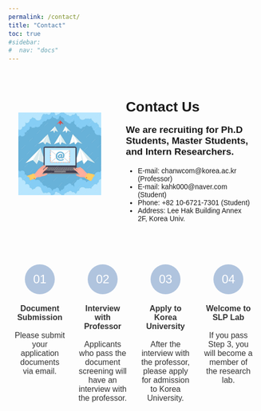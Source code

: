 ```yaml
---
permalink: /contact/
title: "Contact"
toc: true
#sidebar:
#  nav: "docs"
---
```


<html lang="ko">
<head>
<meta charset="UTF-8">
<title>Contact Us</title>
<style>
    body {font-family: Arial, sans-serif;}
    .contact-container {display: flex; align-items: center; justify-content: space-around; padding: 20px;}
    .contact-info {flex-basis: 60%; padding-left: 50px;}
    .contact-image {flex-basis: 40%; border-radius: 20px;}
    .envelope-icon {width: 100px; height: auto;}
    .contact-text {font-size: 19px;}
    .process-container {display: flex; justify-content: space-around; align-items: flex-start; margin-top: 50px;}
    .step {text-align: center; width: 20%;}
    .step-icon {
        background: #b0c4de;
        border-radius: 50%;
        width: 60px;
        height: 60px;
        display: flex;
        align-items: center;
        justify-content: center;
        font-size: 24px;
        color: white;
        margin: 0 auto 20px;
    }
    .step-description {font-size: 16px; color: #333;}
</style>
</head>
<body>
<div class="contact-container">
    <div class="contact-image">
        <!-- Image of character and envelope can be added here -->
        <img src="../assets/images/mail.PNG" alt="Contact Us">
    </div>
    <div class="contact-info">
        <h1>Contact Us</h1>
        <p class="contact-text">
            <strong>We are recruiting for Ph.D Students, Master Students, and Intern Researchers.</strong>
        </p>
        <ul>
            <li>E-mail: chanwcom@korea.ac.kr (Professor)</li>
            <li>E-mail: kahk000@naver.com (Student)</li>
            <li>Phone: +82 10-6721-7301 (Student)</li>
            <li>Address: Lee Hak Building Annex 2F, Korea Univ.</li>
        </ul>
    </div>
</div>
<div class="process-container">
    <div class="step">
        <div class="step-icon">01</div>
        <div class="step-description">
            <strong>Document Submission</strong><br><br>
            Please submit your application documents via email.
        </div>
    </div>
    <div class="step">
        <div class="step-icon">02</div>
        <div class="step-description">
            <strong>Interview with Professor</strong><br><br>
            Applicants who pass the document screening will have an interview with the professor.
        </div>
    </div>
    <div class="step">
        <div class="step-icon">03</div>
        <div class="step-description">
            <strong>Apply to Korea University</strong><br><br>
            After the interview with the professor, please apply for admission to Korea University.
        </div>
    </div>
    <div class="step">
        <div class="step-icon">04</div>
        <div class="step-description">
            <strong>Welcome to SLP Lab</strong><br><br>
            If you pass Step 3, you will become a member of the research lab.
        </div>
    </div>
</div>
</body>
</html>
